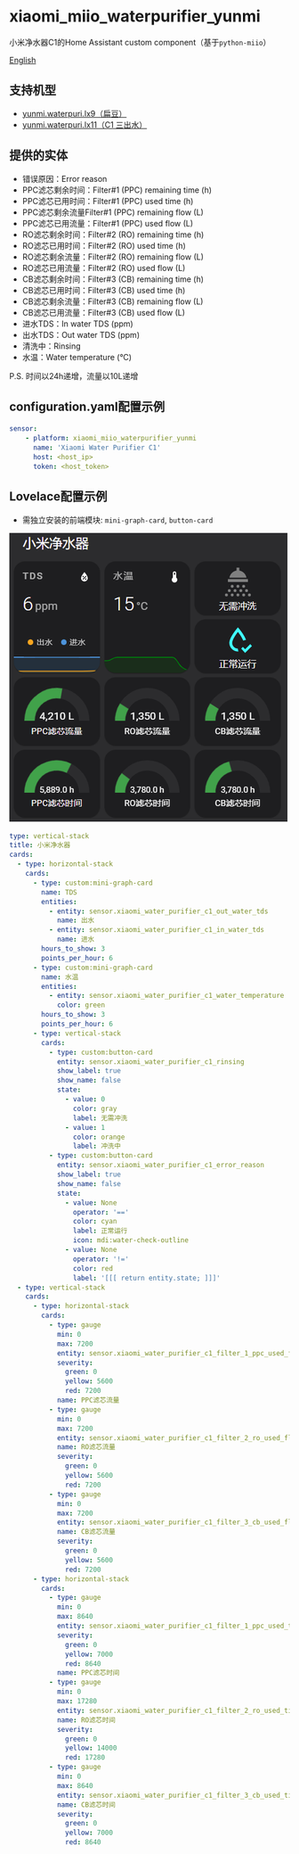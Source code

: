 # xiaomi_miio_waterpurifier_yunmi

小米净水器C1的Home Assistant custom component（基于`python-miio`）

[English](README.md)

## 支持机型

* [yunmi.waterpuri.lx9（扁豆）](https://home.miot-spec.com/spec/yunmi.waterpuri.lx9)
* [yunmi.waterpuri.lx11（C1 三出水）](https://home.miot-spec.com/spec/yunmi.waterpuri.lx11)

## 提供的实体

* 错误原因：Error reason 
* PPC滤芯剩余时间：Filter#1 (PPC) remaining time (h)
* PPC滤芯已用时间：Filter#1 (PPC) used time (h)
* PPC滤芯剩余流量Filter#1 (PPC) remaining flow (L)
* PPC滤芯已用流量：Filter#1 (PPC) used flow (L)
* RO滤芯剩余时间：Filter#2 (RO) remaining time (h)
* RO滤芯已用时间：Filter#2 (RO) used time (h)
* RO滤芯剩余流量：Filter#2 (RO) remaining flow (L)
* RO滤芯已用流量：Filter#2 (RO) used flow (L)
* CB滤芯剩余时间：Filter#3 (CB) remaining time (h)
* CB滤芯已用时间：Filter#3 (CB) used time (h)
* CB滤芯剩余流量：Filter#3 (CB) remaining flow (L)
* CB滤芯已用流量：Filter#3 (CB) used flow (L)
* 进水TDS：In water TDS (ppm)
* 出水TDS：Out water TDS (ppm)
* 清洗中：Rinsing
* 水温：Water temperature (°C)

P.S. 时间以24h递增，流量以10L递增

## configuration.yaml配置示例

```yaml
sensor:
    - platform: xiaomi_miio_waterpurifier_yunmi
      name: 'Xiaomi Water Purifier C1'
      host: <host_ip>
      token: <host_token>
```

## Lovelace配置示例

* 需独立安装的前端模块: `mini-graph-card`, `button-card`

![Example](example_zh.png)

```yaml
type: vertical-stack
title: 小米净水器
cards:
  - type: horizontal-stack
    cards:
      - type: custom:mini-graph-card
        name: TDS
        entities:
          - entity: sensor.xiaomi_water_purifier_c1_out_water_tds
            name: 出水
          - entity: sensor.xiaomi_water_purifier_c1_in_water_tds
            name: 进水
        hours_to_show: 3
        points_per_hour: 6
      - type: custom:mini-graph-card
        name: 水温
        entities:
          - entity: sensor.xiaomi_water_purifier_c1_water_temperature
            color: green
        hours_to_show: 3
        points_per_hour: 6
      - type: vertical-stack
        cards:
          - type: custom:button-card
            entity: sensor.xiaomi_water_purifier_c1_rinsing
            show_label: true
            show_name: false
            state:
              - value: 0
                color: gray
                label: 无需冲洗
              - value: 1
                color: orange
                label: 冲洗中
          - type: custom:button-card
            entity: sensor.xiaomi_water_purifier_c1_error_reason
            show_label: true
            show_name: false
            state:
              - value: None
                operator: '=='
                color: cyan
                label: 正常运行
                icon: mdi:water-check-outline
              - value: None
                operator: '!='
                color: red
                label: '[[[ return entity.state; ]]]'
  - type: vertical-stack
    cards:
      - type: horizontal-stack
        cards:
          - type: gauge
            min: 0
            max: 7200
            entity: sensor.xiaomi_water_purifier_c1_filter_1_ppc_used_flow
            severity:
              green: 0
              yellow: 5600
              red: 7200
            name: PPC滤芯流量
          - type: gauge
            min: 0
            max: 7200
            entity: sensor.xiaomi_water_purifier_c1_filter_2_ro_used_flow
            name: RO滤芯流量
            severity:
              green: 0
              yellow: 5600
              red: 7200
          - type: gauge
            min: 0
            max: 7200
            entity: sensor.xiaomi_water_purifier_c1_filter_3_cb_used_flow
            name: CB滤芯流量
            severity:
              green: 0
              yellow: 5600
              red: 7200
      - type: horizontal-stack
        cards:
          - type: gauge
            min: 0
            max: 8640
            entity: sensor.xiaomi_water_purifier_c1_filter_1_ppc_used_time
            severity:
              green: 0
              yellow: 7000
              red: 8640
            name: PPC滤芯时间
          - type: gauge
            min: 0
            max: 17280
            entity: sensor.xiaomi_water_purifier_c1_filter_2_ro_used_time
            name: RO滤芯时间
            severity:
              green: 0
              yellow: 14000
              red: 17280
          - type: gauge
            min: 0
            max: 8640
            entity: sensor.xiaomi_water_purifier_c1_filter_3_cb_used_time
            name: CB滤芯时间
            severity:
              green: 0
              yellow: 7000
              red: 8640

```